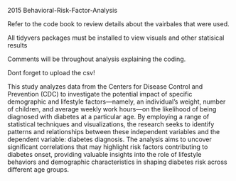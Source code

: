 
2015 Behavioral-Risk-Factor-Analysis

Refer to the code book to review details about the vairbales that were used.

All tidyvers packages must be installed to view visuals and other statisical results 

Comments will be throughout analysis explaining the coding. 

Dont forget to upload the csv!

This study analyzes data from the Centers for Disease Control and Prevention (CDC) to investigate the potential impact of specific demographic and lifestyle factors—namely, an individual’s weight, number of children, 
and average weekly work hours—on the likelihood of being diagnosed with diabetes at a particular age. By employing a range of statistical techniques and visualizations, the research seeks to identify patterns and relationships 
between these independent variables and the dependent variable: diabetes diagnosis. The analysis aims to uncover significant correlations that may highlight risk factors contributing to diabetes onset, 
providing valuable insights into the role of lifestyle behaviors and demographic characteristics in shaping diabetes risk across different age groups.

